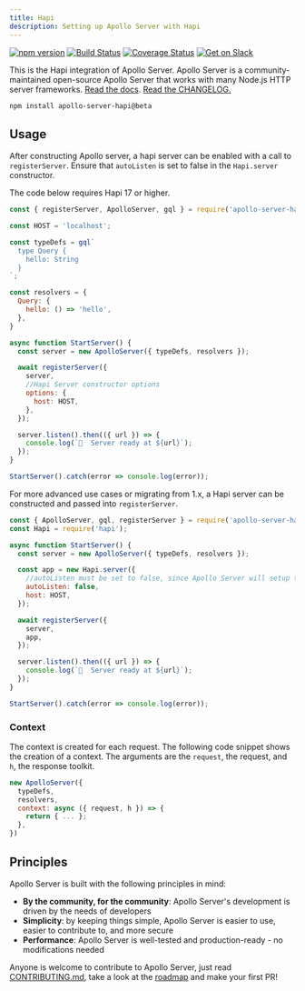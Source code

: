 ```yaml
---
title: Hapi
description: Setting up Apollo Server with Hapi
---
```


[![npm version](https://badge.fury.io/js/apollo-server-core.svg)](https://badge.fury.io/js/apollo-server-core) [![Build Status](https://circleci.com/gh/apollographql/apollo-cache-control-js.svg?style=svg)](https://circleci.com/gh/apollographql/apollo-cache-control-js) [![Coverage Status](https://coveralls.io/repos/github/apollographql/apollo-server/badge.svg?branch=master)](https://coveralls.io/github/apollographql/apollo-server?branch=master) [![Get on Slack](https://img.shields.io/badge/slack-join-orange.svg)](https://www.apollographql.com/#slack)

This is the Hapi integration of Apollo Server. Apollo Server is a community-maintained open-source Apollo Server that works with many Node.js HTTP server frameworks. [Read the docs](https://www.apollographql.com/docs/apollo-server/). [Read the CHANGELOG.](https://github.com/apollographql/apollo-server/blob/master/CHANGELOG.md)

```sh
npm install apollo-server-hapi@beta
```

## Usage

After constructing Apollo server, a hapi server can be enabled with a call to `registerServer`. Ensure that `autoListen` is set to false in the `Hapi.server` constructor.

The code below requires Hapi 17 or higher.

```js
const { registerServer, ApolloServer, gql } = require('apollo-server-hapi');

const HOST = 'localhost';

const typeDefs = gql`
  type Query {
    hello: String
  }
`;

const resolvers = {
  Query: {
    hello: () => 'hello',
  },
}

async function StartServer() {
  const server = new ApolloServer({ typeDefs, resolvers });

  await registerServer({
    server,
    //Hapi Server constructor options
    options: {
      host: HOST,
    },
  });

  server.listen().then(({ url }) => {
    console.log(`🚀  Server ready at ${url}`);
  });
}

StartServer().catch(error => console.log(error));
```

For more advanced use cases or migrating from 1.x, a Hapi server can be constructed and passed into `registerServer`.

```js
const { ApolloServer, gql, registerServer } = require('apollo-server-hapi');
const Hapi = require('hapi');

async function StartServer() {
  const server = new ApolloServer({ typeDefs, resolvers });

  const app = new Hapi.server({
    //autoListen must be set to false, since Apollo Server will setup the listener
    autoListen: false,
    host: HOST,
  });

  await registerServer({
    server,
    app,
  });

  server.listen().then(({ url }) => {
    console.log(`🚀  Server ready at ${url}`);
  });
}

StartServer().catch(error => console.log(error));
```

### Context

The context is created for each request. The following code snippet shows the creation of a context. The arguments are the `request`, the request, and `h`, the response toolkit.

```js
new ApolloServer({
  typeDefs,
  resolvers,
  context: async ({ request, h }) => {
    return { ... };
  },
})
```

## Principles

Apollo Server is built with the following principles in mind:

* **By the community, for the community**: Apollo Server's development is driven by the needs of developers
* **Simplicity**: by keeping things simple, Apollo Server is easier to use, easier to contribute to, and more secure
* **Performance**: Apollo Server is well-tested and production-ready - no modifications needed

Anyone is welcome to contribute to Apollo Server, just read [CONTRIBUTING.md](https://github.com/apollographql/apollo-server/blob/master/CONTRIBUTING.md), take a look at the [roadmap](https://github.com/apollographql/apollo-server/blob/master/ROADMAP.md) and make your first PR!
